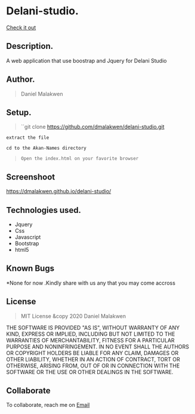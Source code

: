 
# Delani-studio.
[Check it out](https://dmalakwen.github.io/delani-studio/)

## Description.
A web application that use boostrap and Jquery for Delani Studio

 ## Author.
 > Daniel Malakwen


 ## Setup.
 > ``git clone https://github.com/dmalakwen/delani-studio.git
 
 ``extract the file``
 
 ``cd to the Akan-Names directory``
 
 > ``Open the index.html on your favorite browser``
 
  ## Screenshoot
   https://dmalakwen.github.io/delani-studio/

## Technologies used.
  * Jquery
  * Css
  * Javascript
  * Bootstrap
  * html5
  


## Known Bugs
*None for  now .Kindly share with us any that you may come accross


## License
> MIT License &copy 2020 Daniel Malakwen

THE SOFTWARE IS PROVIDED "AS IS", WITHOUT WARRANTY OF ANY KIND, EXPRESS OR IMPLIED, INCLUDING BUT NOT LIMITED TO THE WARRANTIES OF MERCHANTABILITY, FITNESS FOR A PARTICULAR PURPOSE AND NONINFRINGEMENT. IN NO EVENT SHALL THE AUTHORS OR COPYRIGHT HOLDERS BE LIABLE FOR ANY CLAIM, DAMAGES OR OTHER LIABILITY, WHETHER IN AN ACTION OF CONTRACT, TORT OR OTHERWISE, ARISING FROM, OUT OF OR IN CONNECTION WITH THE SOFTWARE OR THE USE OR OTHER DEALINGS IN THE SOFTWARE.

## Collaborate
To collaborate, reach me on [Email](mdan006@gmail.com)
